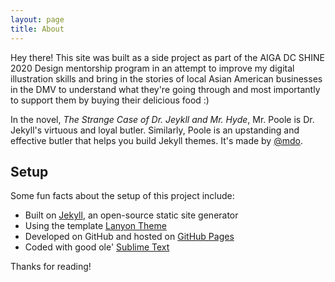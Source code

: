 ```yaml
---
layout: page
title: About
---
```


<p class="message">
  Hey there! This site was built as a side project as part of the AIGA DC SHINE 2020 Design mentorship program in an attempt to improve my digital illustration skills and bring in the stories of local Asian American businesses in the DMV to understand what they're going through and most importantly to support them by buying their delicious food :)
</p>

In the novel, *The Strange Case of Dr. Jeykll and Mr. Hyde*, Mr. Poole is Dr. Jekyll's virtuous and loyal butler. Similarly, Poole is an upstanding and effective butler that helps you build Jekyll themes. It's made by [@mdo](https://twitter.com/mdo).



## Setup

Some fun facts about the setup of this project include:

* Built on [Jekyll](https://jekyllrb.com), an open-source static site generator
* Using the template [Lanyon Theme](https://github.com/poole/lanyon)
* Developed on GitHub and hosted on [GitHub Pages](https://pages.github.com)
* Coded with good ole' [Sublime Text](https://sublimetext.com)


Thanks for reading!
